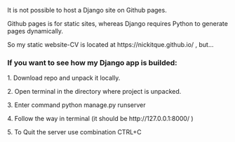 <p>It is not possible to host a Django site on Github pages.</p>
<p>Github pages is for static sites, whereas Django requires Python to generate pages dynamically.</p>
<p>So my static website-CV is located at https://nickitque.github.io/ , but...</p>
<h3>If you want to see how my Django app is builded:</h3>
<p>1. Download repo and unpack it locally.</p>
<p>2. Open terminal in the directory where project is unpacked.</p>
<p>3. Enter command python manage.py runserver</p>
<p>4. Follow the way in terminal (it should be http://127.0.0.1:8000/ )</p>
<p>5. To Quit the server use combination CTRL+C</p>